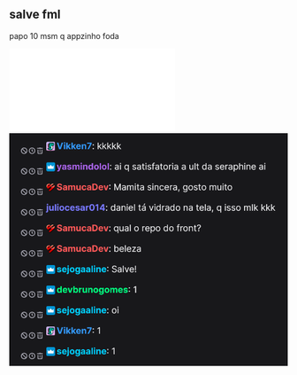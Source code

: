 ## salve fml


papo 10 msm q appzinho foda

![imagem foda](./images/twitch-logo.png.p)
![imagem foda](./images/1-1.png)